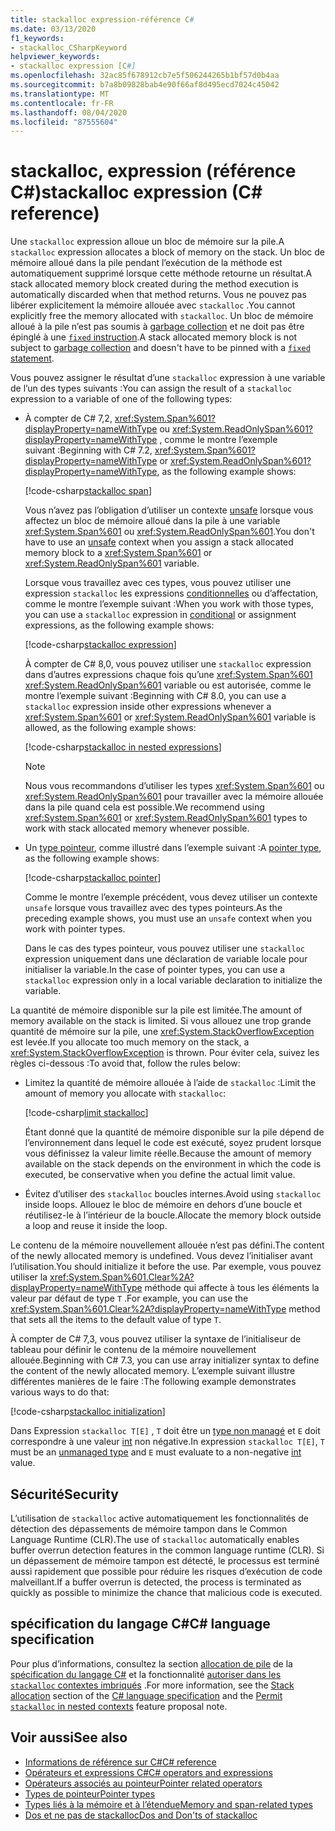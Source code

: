 ```yaml
---
title: stackalloc expression-référence C#
ms.date: 03/13/2020
f1_keywords:
- stackalloc_CSharpKeyword
helpviewer_keywords:
- stackalloc expression [C#]
ms.openlocfilehash: 32ac85f678912cb7e5f506244265b1bf57d0b4aa
ms.sourcegitcommit: b7a8b09828bab4e90f66af8d495ecd7024c45042
ms.translationtype: MT
ms.contentlocale: fr-FR
ms.lasthandoff: 08/04/2020
ms.locfileid: "87555604"
---
```

# <a name="stackalloc-expression-c-reference"></a><span data-ttu-id="948bd-102">stackalloc, expression (référence C#)</span><span class="sxs-lookup"><span data-stu-id="948bd-102">stackalloc expression (C# reference)</span></span>

<span data-ttu-id="948bd-103">Une `stackalloc` expression alloue un bloc de mémoire sur la pile.</span><span class="sxs-lookup"><span data-stu-id="948bd-103">A `stackalloc` expression allocates a block of memory on the stack.</span></span> <span data-ttu-id="948bd-104">Un bloc de mémoire alloué dans la pile pendant l’exécution de la méthode est automatiquement supprimé lorsque cette méthode retourne un résultat.</span><span class="sxs-lookup"><span data-stu-id="948bd-104">A stack allocated memory block created during the method execution is automatically discarded when that method returns.</span></span> <span data-ttu-id="948bd-105">Vous ne pouvez pas libérer explicitement la mémoire allouée avec `stackalloc` .</span><span class="sxs-lookup"><span data-stu-id="948bd-105">You cannot explicitly free the memory allocated with `stackalloc`.</span></span> <span data-ttu-id="948bd-106">Un bloc de mémoire alloué à la pile n’est pas soumis à [garbage collection](../../../standard/garbage-collection/index.md) et ne doit pas être épinglé à une [ `fixed` instruction](../keywords/fixed-statement.md).</span><span class="sxs-lookup"><span data-stu-id="948bd-106">A stack allocated memory block is not subject to [garbage collection](../../../standard/garbage-collection/index.md) and doesn't have to be pinned with a [`fixed` statement](../keywords/fixed-statement.md).</span></span>

<span data-ttu-id="948bd-107">Vous pouvez assigner le résultat d’une `stackalloc` expression à une variable de l’un des types suivants :</span><span class="sxs-lookup"><span data-stu-id="948bd-107">You can assign the result of a `stackalloc` expression to a variable of one of the following types:</span></span>

- <span data-ttu-id="948bd-108">À compter de C# 7,2, <xref:System.Span%601?displayProperty=nameWithType> ou <xref:System.ReadOnlySpan%601?displayProperty=nameWithType> , comme le montre l’exemple suivant :</span><span class="sxs-lookup"><span data-stu-id="948bd-108">Beginning with C# 7.2, <xref:System.Span%601?displayProperty=nameWithType> or <xref:System.ReadOnlySpan%601?displayProperty=nameWithType>, as the following example shows:</span></span>

  [!code-csharp[stackalloc span](snippets/StackallocOperator.cs#AssignToSpan)]

  <span data-ttu-id="948bd-109">Vous n’avez pas l’obligation d’utiliser un contexte [unsafe](../keywords/unsafe.md) lorsque vous affectez un bloc de mémoire alloué dans la pile à une variable <xref:System.Span%601> ou <xref:System.ReadOnlySpan%601>.</span><span class="sxs-lookup"><span data-stu-id="948bd-109">You don't have to use an [unsafe](../keywords/unsafe.md) context when you assign a stack allocated memory block to a <xref:System.Span%601> or <xref:System.ReadOnlySpan%601> variable.</span></span>

  <span data-ttu-id="948bd-110">Lorsque vous travaillez avec ces types, vous pouvez utiliser une expression `stackalloc` les expressions [conditionnelles](conditional-operator.md) ou d’affectation, comme le montre l’exemple suivant :</span><span class="sxs-lookup"><span data-stu-id="948bd-110">When you work with those types, you can use a `stackalloc` expression in [conditional](conditional-operator.md) or assignment expressions, as the following example shows:</span></span>

  [!code-csharp[stackalloc expression](snippets/StackallocOperator.cs#AsExpression)]

  <span data-ttu-id="948bd-111">À compter de C# 8,0, vous pouvez utiliser une `stackalloc` expression dans d’autres expressions chaque fois qu’une <xref:System.Span%601> <xref:System.ReadOnlySpan%601> variable ou est autorisée, comme le montre l’exemple suivant :</span><span class="sxs-lookup"><span data-stu-id="948bd-111">Beginning with C# 8.0, you can use a `stackalloc` expression inside other expressions whenever a <xref:System.Span%601> or <xref:System.ReadOnlySpan%601> variable is allowed, as the following example shows:</span></span>

  [!code-csharp[stackalloc in nested expressions](snippets/StackallocOperator.cs#Nested)]

  > [!NOTE]
  > <span data-ttu-id="948bd-112">Nous vous recommandons d’utiliser les types <xref:System.Span%601> ou <xref:System.ReadOnlySpan%601> pour travailler avec la mémoire allouée dans la pile quand cela est possible.</span><span class="sxs-lookup"><span data-stu-id="948bd-112">We recommend using <xref:System.Span%601> or <xref:System.ReadOnlySpan%601> types to work with stack allocated memory whenever possible.</span></span>

- <span data-ttu-id="948bd-113">Un [type pointeur](../../programming-guide/unsafe-code-pointers/pointer-types.md), comme illustré dans l’exemple suivant :</span><span class="sxs-lookup"><span data-stu-id="948bd-113">A [pointer type](../../programming-guide/unsafe-code-pointers/pointer-types.md), as the following example shows:</span></span>

  [!code-csharp[stackalloc pointer](snippets/StackallocOperator.cs#AssignToPointer)]

  <span data-ttu-id="948bd-114">Comme le montre l’exemple précédent, vous devez utiliser un contexte `unsafe` lorsque vous travaillez avec des types pointeurs.</span><span class="sxs-lookup"><span data-stu-id="948bd-114">As the preceding example shows, you must use an `unsafe` context when you work with pointer types.</span></span>

  <span data-ttu-id="948bd-115">Dans le cas des types pointeur, vous pouvez utiliser une `stackalloc` expression uniquement dans une déclaration de variable locale pour initialiser la variable.</span><span class="sxs-lookup"><span data-stu-id="948bd-115">In the case of pointer types, you can use a `stackalloc` expression only in a local variable declaration to initialize the variable.</span></span>

<span data-ttu-id="948bd-116">La quantité de mémoire disponible sur la pile est limitée.</span><span class="sxs-lookup"><span data-stu-id="948bd-116">The amount of memory available on the stack is limited.</span></span> <span data-ttu-id="948bd-117">Si vous allouez une trop grande quantité de mémoire sur la pile, une <xref:System.StackOverflowException> est levée.</span><span class="sxs-lookup"><span data-stu-id="948bd-117">If you allocate too much memory on the stack, a <xref:System.StackOverflowException> is thrown.</span></span> <span data-ttu-id="948bd-118">Pour éviter cela, suivez les règles ci-dessous :</span><span class="sxs-lookup"><span data-stu-id="948bd-118">To avoid that, follow the rules below:</span></span>

- <span data-ttu-id="948bd-119">Limitez la quantité de mémoire allouée à l’aide de `stackalloc` :</span><span class="sxs-lookup"><span data-stu-id="948bd-119">Limit the amount of memory you allocate with `stackalloc`:</span></span>

  [!code-csharp[limit stackalloc](snippets/StackallocOperator.cs#LimitStackalloc)]

  <span data-ttu-id="948bd-120">Étant donné que la quantité de mémoire disponible sur la pile dépend de l’environnement dans lequel le code est exécuté, soyez prudent lorsque vous définissez la valeur limite réelle.</span><span class="sxs-lookup"><span data-stu-id="948bd-120">Because the amount of memory available on the stack depends on the environment in which the code is executed, be conservative when you define the actual limit value.</span></span>

- <span data-ttu-id="948bd-121">Évitez d’utiliser des `stackalloc` boucles internes.</span><span class="sxs-lookup"><span data-stu-id="948bd-121">Avoid using `stackalloc` inside loops.</span></span> <span data-ttu-id="948bd-122">Allouez le bloc de mémoire en dehors d’une boucle et réutilisez-le à l’intérieur de la boucle.</span><span class="sxs-lookup"><span data-stu-id="948bd-122">Allocate the memory block outside a loop and reuse it inside the loop.</span></span>

<span data-ttu-id="948bd-123">Le contenu de la mémoire nouvellement allouée n’est pas défini.</span><span class="sxs-lookup"><span data-stu-id="948bd-123">The content of the newly allocated memory is undefined.</span></span> <span data-ttu-id="948bd-124">Vous devez l’initialiser avant l’utilisation.</span><span class="sxs-lookup"><span data-stu-id="948bd-124">You should initialize it before the use.</span></span> <span data-ttu-id="948bd-125">Par exemple, vous pouvez utiliser la <xref:System.Span%601.Clear%2A?displayProperty=nameWithType> méthode qui affecte à tous les éléments la valeur par défaut de type `T` .</span><span class="sxs-lookup"><span data-stu-id="948bd-125">For example, you can use the <xref:System.Span%601.Clear%2A?displayProperty=nameWithType> method that sets all the items to the default value of type `T`.</span></span>

<span data-ttu-id="948bd-126">À compter de C# 7,3, vous pouvez utiliser la syntaxe de l’initialiseur de tableau pour définir le contenu de la mémoire nouvellement allouée.</span><span class="sxs-lookup"><span data-stu-id="948bd-126">Beginning with C# 7.3, you can use array initializer syntax to define the content of the newly allocated memory.</span></span> <span data-ttu-id="948bd-127">L’exemple suivant illustre différentes manières de le faire :</span><span class="sxs-lookup"><span data-stu-id="948bd-127">The following example demonstrates various ways to do that:</span></span>

[!code-csharp[stackalloc initialization](snippets/StackallocOperator.cs#StackallocInit)]

<span data-ttu-id="948bd-128">Dans Expression `stackalloc T[E]` , `T` doit être un [type non managé](../builtin-types/unmanaged-types.md) et `E` doit correspondre à une valeur [int](../builtin-types/integral-numeric-types.md) non négative.</span><span class="sxs-lookup"><span data-stu-id="948bd-128">In expression `stackalloc T[E]`, `T` must be an [unmanaged type](../builtin-types/unmanaged-types.md) and `E` must evaluate to a non-negative [int](../builtin-types/integral-numeric-types.md) value.</span></span>

## <a name="security"></a><span data-ttu-id="948bd-129">Sécurité</span><span class="sxs-lookup"><span data-stu-id="948bd-129">Security</span></span>

<span data-ttu-id="948bd-130">L’utilisation de `stackalloc` active automatiquement les fonctionnalités de détection des dépassements de mémoire tampon dans le Common Language Runtime (CLR).</span><span class="sxs-lookup"><span data-stu-id="948bd-130">The use of `stackalloc` automatically enables buffer overrun detection features in the common language runtime (CLR).</span></span> <span data-ttu-id="948bd-131">Si un dépassement de mémoire tampon est détecté, le processus est terminé aussi rapidement que possible pour réduire les risques d’exécution de code malveillant.</span><span class="sxs-lookup"><span data-stu-id="948bd-131">If a buffer overrun is detected, the process is terminated as quickly as possible to minimize the chance that malicious code is executed.</span></span>

## <a name="c-language-specification"></a><span data-ttu-id="948bd-132">spécification du langage C#</span><span class="sxs-lookup"><span data-stu-id="948bd-132">C# language specification</span></span>

<span data-ttu-id="948bd-133">Pour plus d’informations, consultez la section [allocation de pile](~/_csharplang/spec/unsafe-code.md#stack-allocation) de la [spécification du langage C#](~/_csharplang/spec/introduction.md) et la fonctionnalité [autoriser dans les `stackalloc` contextes imbriqués](~/_csharplang/proposals/csharp-8.0/nested-stackalloc.md) .</span><span class="sxs-lookup"><span data-stu-id="948bd-133">For more information, see the [Stack allocation](~/_csharplang/spec/unsafe-code.md#stack-allocation) section of the [C# language specification](~/_csharplang/spec/introduction.md) and the [Permit `stackalloc` in nested contexts](~/_csharplang/proposals/csharp-8.0/nested-stackalloc.md) feature proposal note.</span></span>

## <a name="see-also"></a><span data-ttu-id="948bd-134">Voir aussi</span><span class="sxs-lookup"><span data-stu-id="948bd-134">See also</span></span>

- [<span data-ttu-id="948bd-135">Informations de référence sur C#</span><span class="sxs-lookup"><span data-stu-id="948bd-135">C# reference</span></span>](../index.md)
- [<span data-ttu-id="948bd-136">Opérateurs et expressions C#</span><span class="sxs-lookup"><span data-stu-id="948bd-136">C# operators and expressions</span></span>](index.md)
- [<span data-ttu-id="948bd-137">Opérateurs associés au pointeur</span><span class="sxs-lookup"><span data-stu-id="948bd-137">Pointer related operators</span></span>](pointer-related-operators.md)
- [<span data-ttu-id="948bd-138">Types de pointeur</span><span class="sxs-lookup"><span data-stu-id="948bd-138">Pointer types</span></span>](../../programming-guide/unsafe-code-pointers/pointer-types.md)
- [<span data-ttu-id="948bd-139">Types liés à la mémoire et à l’étendue</span><span class="sxs-lookup"><span data-stu-id="948bd-139">Memory and span-related types</span></span>](../../../standard/memory-and-spans/index.md)
- [<span data-ttu-id="948bd-140">Dos et ne pas de stackalloc</span><span class="sxs-lookup"><span data-stu-id="948bd-140">Dos and Don'ts of stackalloc</span></span>](https://vcsjones.dev/2020/02/24/stackalloc/)
